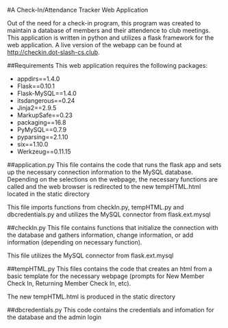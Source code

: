 #A Check-In/Attendance Tracker Web Application

Out of the need for a check-in program, this program was created to maintain a database of members and their attendence to club meetings. This application is written in python and utilizes a flask framework for the web application. A live version of the webapp can be found at http://checkin.dot-slash-cs.club.

##Requirements
This web application requires the following packages:
- appdirs==1.4.0
- Flask==0.10.1
- Flask-MySQL==1.4.0
- itsdangerous==0.24
- Jinja2==2.9.5
- MarkupSafe==0.23
- packaging==16.8
- PyMySQL==0.7.9
- pyparsing==2.1.10
- six==1.10.0
- Werkzeug==0.11.15

##application.py
This file contains the code that runs the flask app and sets up the necessary connection information to the MySQL database. Depending on the selections on the webpage, the necessary functions are called and the web browser is redirected to the new tempHTML.html located in the static directory

This file imports functions from checkIn.py, tempHTML.py and dbcredentials.py and utilizes the MySQL connector from flask.ext.mysql

##checkIn.py
This file contains functions that initialize the connection with the database and gathers information, change information, or add information (depending on necessary function).

This file utilizes the MySQL connector from flask.ext.mysql

##tempHTML.py
This files contains the code that creates an html from a basic template for the necessary webpage (prompts for New Member Check In, Returning Member Check In, etc). 

The new tempHTML.html is produced in the static directory

##dbcredentials.py
This code contains the credentials and infomation for the database and the admin login